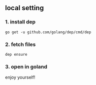 ## local setting
### 1. install dep
```
go get -u github.com/golang/dep/cmd/dep
```
### 2. fetch files
```
dep ensure
```

### 3. open in goland
enjoy yourself!


